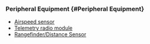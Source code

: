 ### Peripheral Equipment {#Peripheral Equipment}

* [Airspeed sensor](http://doc.cuav.net/tutorial/plane/optional-hardware/airspeed.html)
* [Telemetry radio module](http://doc.cuav.net/tutorial/plane/optional-hardware/radio.html)
* [Rangefinder/Distance Sensor](http://doc.cuav.net/tutorial/copter/optional-hardware/rangefinders/rangefinders.html)



